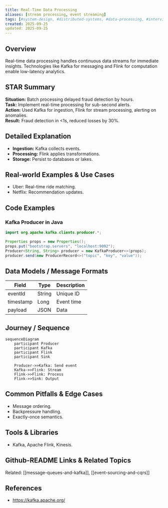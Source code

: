 ```yaml
---
title: Real-Time Data Processing
aliases: [stream processing, event streaming]
tags: [#system-design, #distributed-systems, #data-processing, #interviews]
created: 2025-09-25
updated: 2025-09-25
---
```


## Overview
Real-time data processing handles continuous data streams for immediate insights. Technologies like Kafka for messaging and Flink for computation enable low-latency analytics.

## STAR Summary
**Situation:** Batch processing delayed fraud detection by hours.  
**Task:** Implement real-time processing for sub-second alerts.  
**Action:** Used Kafka for ingestion, Flink for stream processing, alerting on anomalies.  
**Result:** Fraud detection in <1s, reduced losses by 30%.

## Detailed Explanation
- **Ingestion:** Kafka collects events.
- **Processing:** Flink applies transformations.
- **Storage:** Persist to databases or lakes.

## Real-world Examples & Use Cases
- Uber: Real-time ride matching.
- Netflix: Recommendation updates.

## Code Examples
### Kafka Producer in Java
```java
import org.apache.kafka.clients.producer.*;

Properties props = new Properties();
props.put("bootstrap.servers", "localhost:9092");
Producer<String, String> producer = new KafkaProducer<>(props);
producer.send(new ProducerRecord<>("topic", "key", "value"));
```

## Data Models / Message Formats
| Field | Type | Description |
|-------|------|-------------|
| eventId | String | Unique ID |
| timestamp | Long | Event time |
| payload | JSON | Data |

## Journey / Sequence
```mermaid
sequenceDiagram
    participant Producer
    participant Kafka
    participant Flink
    participant Sink

    Producer->>Kafka: Send event
    Kafka->>Flink: Stream
    Flink->>Flink: Process
    Flink->>Sink: Output
```

## Common Pitfalls & Edge Cases
- Message ordering.
- Backpressure handling.
- Exactly-once semantics.

## Tools & Libraries
- Kafka, Apache Flink, Kinesis.

## Github-README Links & Related Topics
Related: [[message-queues-and-kafka]], [[event-sourcing-and-cqrs]]

## References
- https://kafka.apache.org/